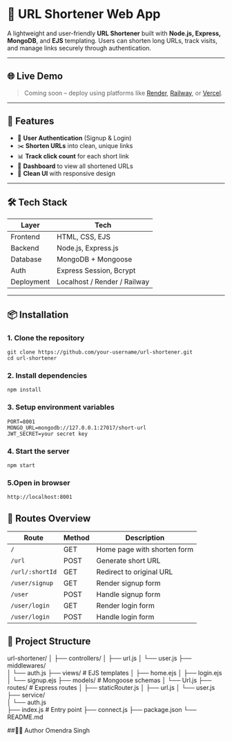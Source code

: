 # 🔗 URL Shortener Web App

A lightweight and user-friendly **URL Shortener** built with **Node.js, Express, MongoDB**, and **EJS** templating. Users can shorten long URLs, track visits, and manage links securely through authentication.

---

## 🌐 Live Demo

> Coming soon – deploy using platforms like [Render](https://render.com), [Railway](https://railway.app), or [Vercel](https://vercel.com).

---

## 🚀 Features

- 🔐 **User Authentication** (Signup & Login)
- ✂️ **Shorten URLs** into clean, unique links
- 📊 **Track click count** for each short link
- 📁 **Dashboard** to view all shortened URLs
- 🧼 **Clean UI** with responsive design

---

## 🛠 Tech Stack

| Layer        | Tech                          |
|--------------|-------------------------------|
| Frontend     | HTML, CSS, EJS                |
| Backend      | Node.js, Express.js           |
| Database     | MongoDB + Mongoose            |
| Auth         | Express Session, Bcrypt       |
| Deployment   | Localhost / Render / Railway  |

---

## 📦 Installation

### 1. Clone the repository
```
git clone https://github.com/your-username/url-shortener.git
cd url-shortener
```

### 2. Install dependencies
```
npm install
```
### 3. Setup environment variables
```
PORT=8001
MONGO_URL=mongodb://127.0.0.1:27017/short-url
JWT_SECRET=your secret key
```
### 4. Start the server
```
npm start
```
### 5.Open in browser
```
http://localhost:8001
```

## 🔁 Routes Overview

| Route           | Method | Description                 |
| --------------- | ------ | --------------------------- |
| `/`             | GET    | Home page with shorten form |
| `/url`          | POST   | Generate short URL          |
| `/url/:shortId` | GET    | Redirect to original URL    |
| `/user/signup`  | GET    | Render signup form          |
| `/user`         | POST   | Handle signup form          |
| `/user/login`   | GET    | Render login form           |
| `/user/login`   | POST   | Handle login form           |


## 📁 Project Structure


url-shortener/
│
├── controllers/
│   ├── url.js
│   └── user.js
├── middlewares/             
│   └── auth.js
├── views/              # EJS templates
│   ├── home.ejs
│   ├── login.ejs
│   └── signup.ejs
├── models/             # Mongoose schemas
│   └── Url.js
├── routes/             # Express routes
│   ├── staticRouter.js
│   ├── url.js
│   └── user.js
├── service/             
│   └── auth.js       
├── index.js            # Entry point
├── connect.js
├── package.json
└── README.md

##🧑‍💻 Author
  Omendra Singh


